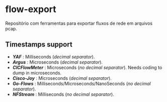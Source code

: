 <style>
r { color: Red }
o { color: Orange }
g { color: Green }
</style>

# flow-export

Repositório com ferramentas para exportar fluxos de rede em arquivos pcap.

## Timestamps support
- _**YAF**_ : Milliseconds (_decimal separator_).
- _**Argus**_ : Microseconds (_decimal separator_).
- _**CICFlowMeter**_ : Microseconds (_no decimal separator_). Needs coding to dump in microseconds.
- _**Cisco-Joy**_ : Microseconds (_decimal separator_).
- _**Go-Flows**_ : Milliseconds/Microseconds/NanoSeconds (_no decimal separator_).
- _**NFStream**_ : Milliseconds (_no decimal separator_).
